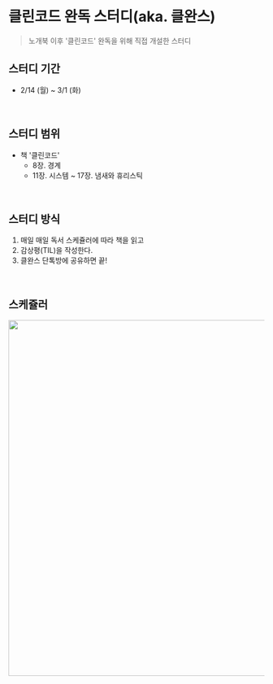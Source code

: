 # **클린코드 완독 스터디(aka. 클완스)**

> 노개북 이후 '클린코드' 완독을 위해 직접 개설한 스터디

## **스터디 기간**

- 2/14 (월) ~ 3/1 (화)

<br>

## **스터디 범위**

- 책 '클린코드'
  - 8장. 경계
  - 11장. 시스템 ~ 17장. 냄새와 휴리스틱

<br>

## **스터디 방식**

1. 매일 매일 독서 스케쥴러에 따라 책을 읽고
2. 감상평(TIL)을 작성한다.
3. 클완스 단톡방에 공유하면 끝!

<br>

## **스케쥴러**

  <img src="https://user-images.githubusercontent.com/52561963/155463622-06b02d3b-7570-4a4b-b153-76c71eb50457.png" width="700">

<br>
